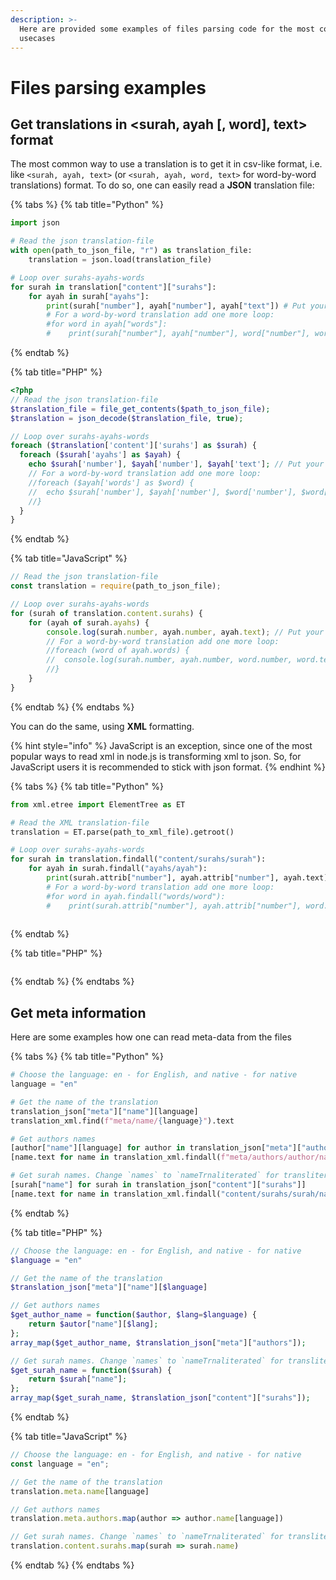 ```yaml
---
description: >-
  Here are provided some examples of files parsing code for the most common
  usecases
---
```


# Files parsing examples

## Get translations in &lt;surah, ayah \[, word\], text&gt; format

The most common way to use a translation is to get it in csv-like format, i.e. like `<surah, ayah, text>` \(or `<surah, ayah, word, text>` for word-by-word translations\) format. To do so, one can easily read a **JSON** translation file:

{% tabs %}
{% tab title="Python" %}
```python
import json

# Read the json translation-file
with open(path_to_json_file, "r") as translation_file:
    translation = json.load(translation_file)

# Loop over surahs-ayahs-words
for surah in translation["content"]["surahs"]:
    for ayah in surah["ayahs"]:
        print(surah["number"], ayah["number"], ayah["text"]) # Put your code here
        # For a word-by-word translation add one more loop:
        #for word in ayah["words"]:
        #    print(surah["number"], ayah["number"], word["number"], word["text"])

```
{% endtab %}

{% tab title="PHP" %}
```php
<?php
// Read the json translation-file
$translation_file = file_get_contents($path_to_json_file);
$translation = json_decode($translation_file, true);

// Loop over surahs-ayahs-words
foreach ($translation['content']['surahs'] as $surah) {
  foreach ($surah['ayahs'] as $ayah) {
    echo $surah['number'], $ayah['number'], $ayah['text']; // Put your code here
    // For a word-by-word translation add one more loop:
    //foreach ($ayah['words'] as $word) {
    //  echo $surah['number'], $ayah['number'], $word['number'], $word['text'];
    //}      
  }
}
```
{% endtab %}

{% tab title="JavaScript" %}
```javascript
// Read the json translation-file
const translation = require(path_to_json_file);

// Loop over surahs-ayahs-words
for (surah of translation.content.surahs) {
    for (ayah of surah.ayahs) {
        console.log(surah.number, ayah.number, ayah.text); // Put your code here
        // For a word-by-word translation add one more loop:
        //foreach (word of ayah.words) {
        //  console.log(surah.number, ayah.number, word.number, word.text);
        //}  
    }
}
```
{% endtab %}
{% endtabs %}

You can do the same, using **XML** formatting. 

{% hint style="info" %}
JavaScript is an exception, since one of the most popular ways to read xml in node.js is transforming xml to json. So, for JavaScript users it is recommended to stick with json format.
{% endhint %}

{% tabs %}
{% tab title="Python" %}
```python
from xml.etree import ElementTree as ET

# Read the XML translation-file
translation = ET.parse(path_to_xml_file).getroot()

# Loop over surahs-ayahs-words
for surah in translation.findall("content/surahs/surah"):
    for ayah in surah.findall("ayahs/ayah"):
        print(surah.attrib["number"], ayah.attrib["number"], ayah.text) # Put your code here
        # For a word-by-word translation add one more loop:
        #for word in ayah.findall("words/word"):
        #    print(surah.attrib["number"], ayah.attrib["number"], word.attrib["number"], word.text)
        
```
{% endtab %}

{% tab title="PHP" %}
```php

```
{% endtab %}
{% endtabs %}

## Get meta information

Here are some examples how one can read meta-data from the files

{% tabs %}
{% tab title="Python" %}
```python
# Choose the language: en - for English, and native - for native
language = "en"

# Get the name of the translation
translation_json["meta"]["name"][language]
translation_xml.find(f"meta/name/{language}").text

# Get authors names
[author["name"][language] for author in translation_json["meta"]["authors"]]
[name.text for name in translation_xml.findall(f"meta/authors/author/name/{language}")]

# Get surah names. Change `names` to `nameTrnaliterated` for transliterated names
[surah["name"] for surah in translation_json["content"]["surahs"]]
[name.text for name in translation_xml.findall("content/surahs/surah/name")]

```
{% endtab %}

{% tab title="PHP" %}
```php
// Choose the language: en - for English, and native - for native
$language = "en"

// Get the name of the translation
$translation_json["meta"]["name"][$language]

// Get authors names
$get_author_name = function($author, $lang=$language) {
    return $autor["name"][$lang];
};
array_map($get_author_name, $translation_json["meta"]["authors"]);

// Get surah names. Change `names` to `nameTrnaliterated` for transliterated names
$get_surah_name = function($surah) {
    return $surah["name"];
};
array_map($get_surah_name, $translation_json["content"]["surahs"]);

```
{% endtab %}

{% tab title="JavaScript" %}
```javascript
// Choose the language: en - for English, and native - for native
const language = "en";

// Get the name of the translation
translation.meta.name[language]

// Get authors names
translation.meta.authors.map(author => author.name[language])

// Get surah names. Change `names` to `nameTrnaliterated` for transliterated names
translation.content.surahs.map(surah => surah.name)

```
{% endtab %}
{% endtabs %}

